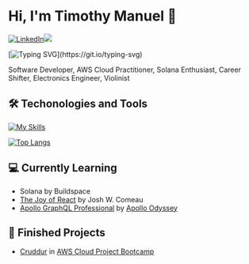 # Hi, I'm Timothy Manuel 👋

[![LinkedIn](https://img.shields.io/badge/LinkedIn-%230077B5.svg?&style=flat-square&logo=linkedin&logoColor=white)](https://www.linkedin.com/in/tmanuel-timmy-cde)![](https://komarev.com/ghpvc/?username=timmy-cde&style=flat-square&color=brightgreen)

[![Typing SVG](https://readme-typing-svg.demolab.com?font=Fira+Code&weight=500&pause=1000&width=435&lines=Software+Developer;AWS+Cloud+Practitioner;Solana+Enthusiast;Career+Shifter;Electronics+Engineer;Violinist;Nice+to+meet+you!....)](https://git.io/typing-svg)

Software Developer, AWS Cloud Practitioner, Solana Enthusiast, Career Shifter, Electronics Engineer, Violinist

## 🛠️ Techonologies and Tools
[![My Skills](https://skillicons.dev/icons?i=html,css,js,py,ts,rust,cpp,php,bootstrap,react,vite,nodejs,express,nestjs,apollo,mongodb,mysql,graphql,postman,vercel,aws,bash,git,github,vscode)](https://skillicons.dev)

[![Top Langs](https://github-readme-stats.vercel.app/api/top-langs/?username=timmy-cde&size_weight=0.5&count_weight=0.5&langs_count=10&layout=compact&theme=ocean_dark)](https://github.com/timmy-cde/github-readme-stats)

## 💻 Currently Learning
* Solana by Buildspace
* [The Joy of React](https://www.joyofreact.com/) by Josh W. Comeau
* [Apollo GraphQL Professional](https://www.apollographql.com/tutorials/certifications/apollo-graph-professional) by [Apollo Odyssey](https://www.apollographql.com/tutorials/)

<!--
## 🔭 On going Projects
* 
* Project Neo in collaboration with [idiglove](https://github.com/idiglove) and [jandranrebbalangue](https://github.com/jandranrebbalangue) 
-->

## 🔭 Finished Projects
* [Cruddur](https://github.com/timmy-cde/aws-bootcamp-cruddur-2023) in [AWS Cloud Project Bootcamp](https://aws.cloudprojectbootcamp.com/)

<!--
## 🚀 Upcoming Projects
* Web Portfolio - refactor code to Reactjs(Vite) + TailwindCSS ([Current Version](https://timmy-cde.github.io/webportfolio/))
* E-Commerce Web App - refactor code to Reactjs(Vite) + TailwindCSS + Nodejs + MongoDB + GraphQL ([Current Version](https://mern-full-stack-kkc6up71p-timmy-cde.vercel.app/))
-->

<!--
## 📊 Github Stats
![Timmy's GitHub stats](https://github-readme-stats.vercel.app/api?username=timmy-cde&show_icons=true&theme=ocean_dark)
![GitHub Streak](http://github-readme-streak-stats.herokuapp.com?user=timmy-cde&theme=ocean-dark&hide_border=false)
-->

<!--
**timmy-cde/timmy-cde** is a ✨ _special_ ✨ repository because its `README.md` (this file) appears on your GitHub profile.
dark, radical, merko, gruvbox, tokyonight, onedark, cobalt, synthwave, highcontrast, dracula
Here are some ideas to get you started:

- 🔭 I’m currently working on ...
- 🌱 I’m currently learning ...
- 👯 I’m looking to collaborate on ...
- 🤔 I’m looking for help with ...
- 💬 Ask me about ...
- 📫 How to reach me: ...
- 😄 Pronouns: ...
- ⚡ Fun fact: ...
-->
